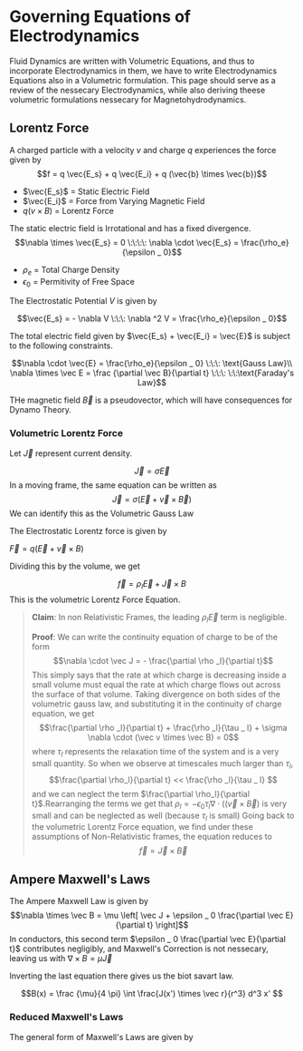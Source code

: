 # Governing Equations of Electrodynamics

Fluid Dynamics are written with Volumetric Equations, and thus to incorporate Electrodynamics in them, we have to write Electrodynamics Equations also in a Volumetric formulation. This page should serve as a review of the nessecary Electrodynamics, while also deriving theese volumetric formulations nessecary for Magnetohydrodynamics.

## Lorentz Force

A charged particle with a velocity $v$ and charge $q$ experiences the force given by 
$$f = q \vec{E_s} + q \vec{E_i} + q (\vec{b} \times \vec{b})$$ 
* $\vec{E_s}$ = Static Electric Field
* $\vec{E_i}$ = Force from Varying Magnetic Field
* $q(v\times B)$ = Lorentz Force

The static electric field is Irrotational and has a fixed divergence. 
$$\nabla \times \vec{E_s} = 0 \:\:\:\: \nabla \cdot \vec{E_s} =  \frac{\rho_e}{\epsilon _ 0}$$
* $\rho_e$ = Total Charge Density
* $\epsilon_0$ = Permitivity of Free Space

The Electrostatic Potential $V$ is given by 

$$\vec{E_s} = - \nabla V \:\:\: \nabla ^2 V = \frac{\rho_e}{\epsilon _ 0}$$

The total electric field given by $\vec{E_s} + \vec{E_i} = \vec{E}$ is subject to the following constraints. 

$$\nabla \cdot \vec{E} =  \frac{\rho_e}{\epsilon _ 0} \:\:\: \text{Gauss Law}\\ \nabla \times \vec E = \frac {\partial \vec B}{\partial t} \:\:\: \:\:\text{Faraday's Law}$$

THe magnetic field $\vec B$ is a pseudovector, which will have consequences for Dynamo Theory.

### Volumetric Lorentz Force

Let $\vec J$ represent current density.

$$\vec J = \sigma \vec E$$
In a moving frame, the same equation can be written as 
$$ \vec J= \sigma (\vec E + \vec v \times \vec B)$$
We can identify this as the Volumetric Gauss Law

The Electrostatic Lorentz force is given by 

$\vec F = q (\vec E + \vec v \times B)$

Dividing this by the volume, we get 

$$\vec f = \rho_l \vec E + \vec J \times B$$
This is the volumetric Lorentz Force Equation.

> **Claim**: In non Relativistic Frames, the leading $\rho_l \vec E$ term is negligible. 
> 
> **Proof**: 
> We can write the continuity equation of charge to be of the form
> $$\nabla \cdot \vec J = - \frac{\partial \rho _l}{\partial t}$$
> This simply says that the rate at which charge is decreasing inside a small volume must equal the rate at which charge flows out across the surface of that volume. 
> Taking divergence on both sides of the volumetric gauss law, and substituting it in the continuity of charge equation, we get
> $$\frac{\partial \rho _l}{\partial t} + \frac{\rho _l}{\tau _ l} + \sigma \nabla \cdot (\vec v \times \vec B) = 0$$
> where $\tau_l$ represents the relaxation time of the system and is a very small quantity.
> So when we observe at timescales much larger than $\tau _l$,
> $$\frac{\partial \rho_l}{\partial t} << \frac{\rho _l}{\tau _ l} $$
> and we can neglect the term $\frac{\partial \rho_l}{\partial t}$.Rearranging the terms we get that
> $\rho_l = - \epsilon _ 0 \tau _l \nabla \cdot ((\vec v \times \vec B)$ is very small and can be neglected as well (because $\tau _l$ is small)
> Going back to the volumetric Lorentz Force equation, we find under these assumptions of Non-Relativistic frames, the equation reduces to 
> $$\vec f = \vec J \times \vec B$$

## Ampere Maxwell's Laws

The Ampere Maxwell Law is given by 
$$\nabla \times \vec B = \mu \left[ \vec J + \epsilon _ 0 \frac{\partial \vec E}{\partial t} \right]$$
In conductors, this second term $\epsilon _ 0 \frac{\partial \vec E}{\partial t}$ contributes negligibly, and Maxwell's Correction is not nessecary, leaving us with $\nabla \times B = \mu \vec J$

Inverting the last equation there gives us the biot savart law.

$$B(x) = \frac {\mu}{4 \pi} \int \frac{J(x') \times \vec r}{r^3} d^3 x' $$

### Reduced Maxwell's Laws 

The general form of Maxwell's Laws are given by 